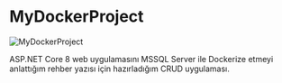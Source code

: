 # MyDockerProject
![MyDockerProject](https://github.com/user-attachments/assets/a0722a3e-330c-4d32-94a0-62e1cb90f0cb)

ASP.NET Core 8 web uygulamasını MSSQL Server ile Dockerize etmeyi anlattığım rehber yazısı için hazırladığım CRUD uygulaması.
